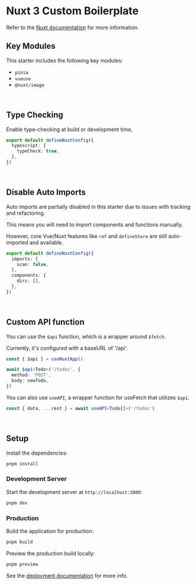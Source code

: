 # Nuxt 3 Custom Boilerplate

Refer to the [Nuxt documentation](https://nuxt.com/docs/getting-started/introduction) for more information.

## Key Modules

This starter includes the following key modules:

- `pinia`
- `vueuse`
- `@nuxt/image`

<br/>

## Type Checking

Enable type-checking at build or development time,

```ts
export default defineNuxtConfig({
  typescript: {
    typeCheck: true,
  },
})
```

<br/>

## Disable Auto Imports

Auto imports are partially disabled in this starter due to issues with tracking and refactoring.

This means you will need to import components and functions manually.

However, core Vue/Nuxt features like `ref` and `defineStore` are still auto-imported and available.

```ts
export default defineNuxtConfig({
  imports: {
    scan: false,
  },
  components: {
    dirs: [],
  },
})
```

<br/>

## Custom API function

You can use the `$api` function, which is a wrapper around `$fetch`. 

Currently, it's configured with a baseURL of '/api'.

```ts
const { $api } = useNuxtApp()

await $api<Todo>('/todos', {
  method: 'POST',
  body: newTodo,
})
```

You can also use `useAPI`, a wrapper function for useFetch that utilizes `$api`.

```ts
const { data, ...rest } = await useAPI<Todo[]>('/todos')
```


<br/>

## Setup

Install the dependencies:

```bash
pnpm install
```

### Development Server

Start the development server at `http://localhost:3000`:

```bash
pnpm dev
```

### Production

Build the application for production:

```bash
pnpm build
```

Preview the production build locally:

```bash
pnpm preview
```

See the [deployment documentation](https://nuxt.com/docs/getting-started/deployment) for more info.
